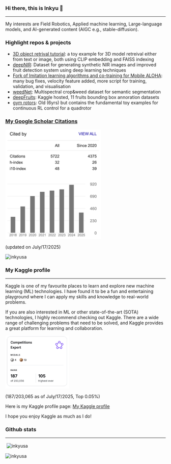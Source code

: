### Hi there, this is Inkyu 👋
---
My interests are Field Robotics, Applied machine learning, Large-language models, and AI-generated content (AIGC e.g., stable-diffusion).

### Highlight repos & projects
* [3D object retrival tutorial](https://github.com/inkyusa/3D_object_retrieval): a toy example for 3D model retreival either from text or image, both using CLIP embedding and FAISS indexing
* [deepNIR](https://inkyusa.github.io/deepNIR_dataset/): Dataset for generating synthetic NIR images and improved fruit detection system using deep learning techniques
* [Fork of Imitation learning algorithms and co-training for Mobile ALOHA](https://github.com/inkyusa/act_vel_added): many bug fixes, velocity feature added, more script for training, validation, and visualisation
* [weedNet](https://github.com/inkyusa/weedNet): Multispectral crop&weed dataset for semantic segmentation
* [deepFruits](https://www.kaggle.com/datasets/enddl22/deepnir-11fruits): Kaggle hosted, 11 fruits bounding box annoration datasets
* [gym rotors](https://github.com/inkyusa/gym_rotor): Old (6yrs) but contains the fundamental toy examples for continuous RL control for a quadrotor
  
### [My Google Scholar Citations](https://scholar.google.com.au/citations?user=KxJU37kAAAAJ&hl=en)

<p align="left"> <img src="./assets/google_scholar_profile_July_17_2025.png" alt="Citation History" width="300"/> </p>

(updated on July/17/2025)

<p align="left"> <img src="https://komarev.com/ghpvc/?username=inkyusa&label=Profile%20views&color=0e75b6&style=flat-square" alt="inkyusa" /> </p>

### My Kaggle profile
---
Kaggle is one of my favourite places to learn and explore new machine learning (ML) technologies. I have found it to be a fun and entertaining playground where I can apply my skills and knowledge to real-world problems.

If you are also interested in ML or other state-of-the-art (SOTA) technologies, I highly recommend checking out Kaggle. There are a wide range of challenging problems that need to be solved, and Kaggle provides a great platform for learning and collaboration.

<p align="left"> <img src="assets/kg_profile.png" alt="Kaggle profile" width="200"/> </p>

(187/203,065 as of July/17/2025, Top 0.05%)

Here is my Kaggle profile page: [My Kaggle profile](https://www.kaggle.com/enddl22)

<!-- 
<img src="https://kaggle-card.chienhsiang-hung.eu.org/api/svg?enddl22" width="400" alt="Kaggle Summary Card">
 -->
 
I hope you enjoy Kaggle as much as I do!

### Github stats
---
<p>&nbsp;<img align="center" src="https://github-readme-stats.vercel.app/api?username=inkyusa&show_icons=true&theme=dark&locale=en" alt="inkyusa" /></p>

<p><img align="center" src="https://github-readme-streak-stats.herokuapp.com/?user=inkyusa&theme=dark" alt="inkyusa" /></p>

<!--
<p align="left"> <img src="https://vercel-citations.vercel.app/api/simple?id=KxJU37kAAAAJ" alt="Citation History" width="600"/> </p>
-->


<!--
**inkyusa/inkyusa** is a ✨ _special_ ✨ repository because its `README.md` (this file) appears on your GitHub profile.

Here are some ideas to get you started:

- 🔭 I’m currently working on ...
- 🌱 I’m currently learning ...
- 👯 I’m looking to collaborate on ...
- 🤔 I’m looking for help with ...
- 💬 Ask me about ...
- 📫 How to reach me: ...
- 😄 Pronouns: ...
- ⚡ Fun fact: ...
-->

